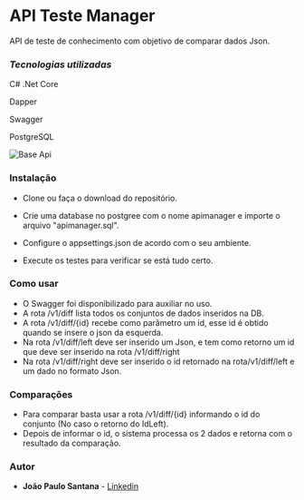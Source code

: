 

  

# API Teste Manager 

  

API de teste de conhecimento com objetivo de comparar dados Json.

  

### _Tecnologias utilizadas_

C# .Net Core

Dapper

Swagger

PostgreSQL

  
  

![Base Api](https://programathor.com.br/blog/wp-content/uploads/2018/08/o-que-%C3%A9-api-676x355.jpg)

  
  


### Instalação

  

- Clone ou faça o download do repositório.

- Crie uma database no postgree com o nome apimanager e importe o arquivo "apimanager.sql".

- Configure o appsettings.json de acordo com o seu ambiente.

- Execute os testes para verificar se está tudo certo.

### Como usar
- O Swagger foi disponibilizado para auxiliar no uso.
- A rota /v1/diff lista todos os conjuntos de dados inseridos na DB.
- A rota /v1/diff/{id} recebe como parâmetro um id, esse id é obtido quando se insere o json da esquerda.
- Na rota /v1/diff/left deve ser inserido um Json, e tem como retorno um id que deve ser inserido na rota ​/v1​/diff​/right
- Na rota ​/v1​/diff​/right deve ser inserido o id retornado na rota ​/v1​/diff​/left e um dado no formato Json.

### Comparações
- Para comparar basta usar a rota  /v1/diff/{id} informando o id do conjunto (No caso o retorno do IdLeft).
- Depois de informar o id, o sistema processa os 2 dados e retorna com o resultado da comparação.

### Autor

* **João Paulo Santana**  - [Linkedin](https://linkedin.com/in/joaopaulosant/)
